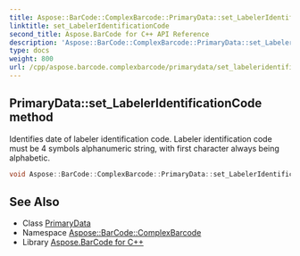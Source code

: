 ```yaml
---
title: Aspose::BarCode::ComplexBarcode::PrimaryData::set_LabelerIdentificationCode method
linktitle: set_LabelerIdentificationCode
second_title: Aspose.BarCode for C++ API Reference
description: 'Aspose::BarCode::ComplexBarcode::PrimaryData::set_LabelerIdentificationCode method. Identifies date of labeler identification code. Labeler identification code must be 4 symbols alphanumeric string, with first character always being alphabetic in C++.'
type: docs
weight: 800
url: /cpp/aspose.barcode.complexbarcode/primarydata/set_labeleridentificationcode/
---
```

## PrimaryData::set_LabelerIdentificationCode method


Identifies date of labeler identification code. Labeler identification code must be 4 symbols alphanumeric string, with first character always being alphabetic.

```cpp
void Aspose::BarCode::ComplexBarcode::PrimaryData::set_LabelerIdentificationCode(System::String value)
```

## See Also

* Class [PrimaryData](../)
* Namespace [Aspose::BarCode::ComplexBarcode](../../)
* Library [Aspose.BarCode for C++](../../../)

